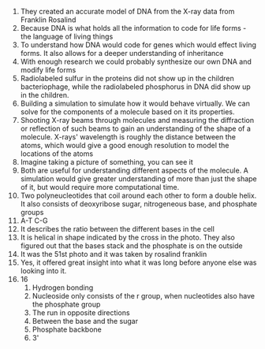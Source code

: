 1. They created an accurate model of DNA from the X-ray data from Franklin Rosalind
2. Because DNA is what holds all the information to code for life forms - the language of living things
3. To understand how DNA would code for genes which would effect living forms. It also allows for a deeper understanding of inheritance
4. With enough research we could probably synthesize our own DNA and modify life forms
5. Radiolabeled sulfur in the proteins did not show up in the children bacteriophage, while the radiolabeled phosphorus in DNA did show up in the children. 
6. Building a simulation to simulate how it would behave virtually. We can solve for the components of a molecule based on it its properties.
7. Shooting X-ray beams through molecules and measuring the diffraction or reflection of such beams to gain an understanding of the shape of a molecule. X-rays' wavelength is roughly the distance between the atoms, which would give a good enough resolution to model the locations of the atoms
8. Imagine taking a picture of something, you can see it
9. Both are useful for understanding different aspects of the molecule. A simulation would give greater understanding of more than just the shape of it, but would require more computational time. 
10. Two polyneucleotides that coil around each other to form a double helix. It also consists of deoxyribose sugar, nitrogeneous base, and phosphate groups
11. A-T C-G
12. It describes the ratio between the different bases in the cell
13. It is helical in shape indicated by the cross in the photo. They also figured out that the bases stack and the phosphate is on the outside
14. It was the 51st photo and it was taken by rosalind franklin
15. Yes, it offered great insight into what it was long before anyone else was looking into it.
16. 16
	1. Hydrogen bonding
	2. Nucleoside only consists of the r group, when nucleotides also have the phosphate group
	3. The run in opposite directions
	4. Between the base and the sugar
	5. Phosphate backbone
	6. 3' 